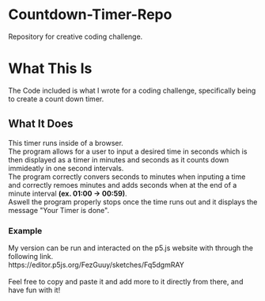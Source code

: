 # Countdown-Timer-Repo
Repository for creative coding challenge. 
<h1>What This Is</h1>
<p>The Code included is what I wrote for a coding challenge, specifically being to create a count down timer.</p>
<h2>What It Does</h2>
<p>This timer runs inside of a browser.<br>The program allows for a user to input a desired time in seconds which is then displayed
as a timer in minutes and seconds as it counts down immideatly in one second intervals.<br>The program correctly convers seconds to minutes
when inputing a time and correctly remoes minutes and adds seconds when at the end of a minute interval 
<strong>(ex. 01:00 -> 00:59)</strong>.<br>Aswell the program properly stops once the time runs out and it displays the message 
"Your Timer is done".</p>
<h3>Example</h3>
<p>My version can be run and interacted on the p5.js website with through the following link.<br>https://editor.p5js.org/FezGuuy/sketches/Fq5dgmRAY</br><br>Feel free to copy and paste it and add more to it directly from there, and have fun with it!
